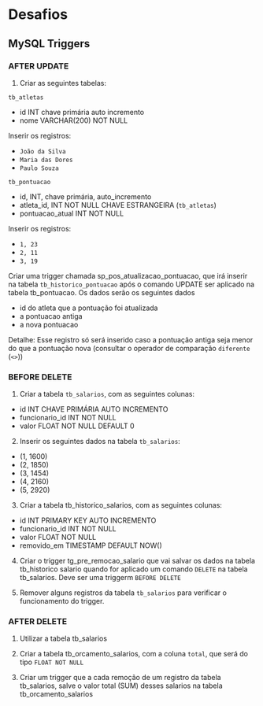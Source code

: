 # Desafios

## MySQL Triggers

### AFTER UPDATE

1) Criar as seguintes tabelas:

`tb_atletas`

* id INT chave primária auto incremento
* nome VARCHAR(200) NOT NULL

Inserir os registros:
* `João da Silva`
* `Maria das Dores`
* `Paulo Souza`

`tb_pontuacao`
* id, INT, chave primária, auto_incremento
* atleta_id, INT NOT NULL CHAVE ESTRANGEIRA (`tb_atletas`)
* pontuacao_atual INT NOT NULL

Inserir os registros:
* `1, 23`
* `2, 11`
* `3, 19`

Criar uma trigger chamada sp_pos_atualizacao_pontuacao, que irá inserir na tabela `tb_historico_pontuacao` após o comando UPDATE ser aplicado na tabela tb_pontuacao. Os dados serão os seguintes dados

* id do atleta que a pontuação foi atualizada
* a pontuacao antiga
* a nova pontuacao

Detalhe: Esse registro só será inserido caso a pontuação antiga seja menor do que a pontuação nova (consultar o operador de comparação `diferente` (`<>`))


### BEFORE DELETE

1) Criar a tabela `tb_salarios`, com as seguintes colunas:
* id INT CHAVE PRIMÁRIA AUTO INCREMENTO
* funcionario_id INT NOT NULL
* valor FLOAT NOT NULL DEFAULT 0

2) Inserir os seguintes dados na tabela `tb_salarios`:
* (1, 1600)
* (2, 1850)
* (3, 1454)
* (4, 2160)
* (5, 2920)

3) Criar a tabela tb_historico_salarios, com as seguintes colunas:
* id INT PRIMARY KEY AUTO INCREMENTO
* funcionario_id INT NOT NULL
* valor FLOAT NOT NULL
* removido_em TIMESTAMP DEFAULT NOW()

4) Criar o trigger tg_pre_remocao_salario que vai salvar os dados na tabela tb_historico salario quando for aplicado um comando `DELETE` na tabela tb_salarios. Deve ser uma triggerm `BEFORE DELETE`

5) Remover alguns registros da tabela `tb_salarios` para verificar o funcionamento do trigger.


### AFTER DELETE

1) Utilizar a tabela tb_salarios

2) Criar a tabela tb_orcamento_salarios, com a coluna `total`, que será do tipo `FLOAT NOT NULL`

3) Criar um trigger que a cada remoção de um registro da tabela tb_salarios, salve o valor total (SUM) desses salarios na tabela tb_orcamento_salarios